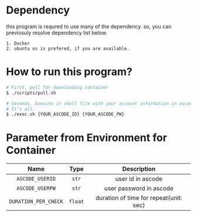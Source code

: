 # Dependency

this program is requred to use many of the dependency. so, you can previosuly resolve dependency list below.

```
1. Docker
2. ubuntu os is prefered, if you are available.
```

# How to run this program?

```sh
# First. pull for downloading container
$ ./scripts/pull.sh 

# Seconds. Execute in shell file with your account information in ascode database.
# It's all.
$ ./exec.sh {YOUR_ASCODE_ID} {YOUR_ASCODE_PW}
```

# Parameter from Environment for Container

Name|Type|Description
:---:|:---:|:---:
`ASCODE_USERID`|`str`|user id in ascode
`ASCODE_USERPW`|`str`|user password in ascode
`DURATION_PER_CHECK`|`float`|duration of time for repeat(unit: sec) 



